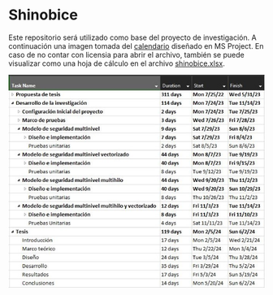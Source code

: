 # Shinobice

Este repositorio será utilizado como base del proyecto de investigación. A continuación una imagen tomada del [calendario](https://github.com/jbuzanog/shinobice/blob/main/planeamiento/shinobice.mpp) diseñado en MS Project. En caso de no contar con licensia para abrir el archivo, también se puede visualizar como una hoja de cálculo en el archivo [shinobice.xlsx](https://github.com/jbuzanog/shinobice/blob/main/planeamiento/shinobice.xlsx).

![alt text](https://github.com/jbuzanog/shinobice/blob/main/planeamiento/tesis_calendario.JPG "Propuesta de calendario")
